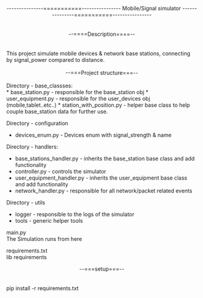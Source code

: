 <center>
---------------===========----------------
Mobile/Signal simulator
---------------===========----------------
</center>
<br>
<br>
<center>
--====Description====--
</center>
<br>
<br>
This project simulate mobile devices & network base stations, connecting by signal_power compared to distance.
<br>
<br>
<center>
--===Project structure===--
</center>
<br>
Directory - base_classses:
<br>
* base_station.py - responsible for the base_station obj
* user_equipment.py - responsible for the user_devices obj (mobile,tablet..etc..)
* station_with_position.py - helper base class to help couple base_station data for further use.

Directory - configuration
* devices_enum.py - Devices enum with signal_strength & name


Directory - handlers:
* base_stations_handler.py - inherits the base_station base class and add functionality
* controller.py - controls the simulator
* user_equipment_handler.py - inherits the user_equipment base class and add functionality
* network_handler.py - responsible for all network/packet related events

Directory - utils
* logger - responsible to the logs of the simulator
* tools - generic helper tools


main.py \
The Simulation runs from here


requirements.txt \
lib requirements


<center>
--===setup===--
</center>
<br>
<br>
pip install -r requirements.txt

